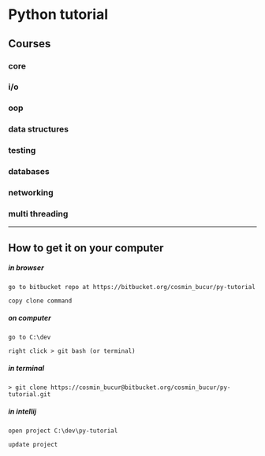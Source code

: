 # Python tutorial

## Courses

### core

### i/o

### oop

### data structures

### testing

### databases

### networking

### multi threading

---

## How to get it on your computer

##### in browser

    go to bitbucket repo at https://bitbucket.org/cosmin_bucur/py-tutorial

    copy clone command

##### on computer
    go to C:\dev

    right click > git bash (or terminal)

##### in terminal
    > git clone https://cosmin_bucur@bitbucket.org/cosmin_bucur/py-tutorial.git

##### in intellij
    open project C:\dev\py-tutorial

    update project